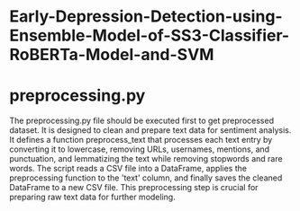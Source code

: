 # Early-Depression-Detection-using-Ensemble-Model-of-SS3-Classifier-RoBERTa-Model-and-SVM

# preprocessing.py
The preprocessing.py file should be executed first to get preprocessed dataset. It is designed to clean and prepare text data for sentiment analysis. It defines a function preprocess_text that processes each text
entry by converting it to lowercase, removing URLs, usernames, mentions, and punctuation, and lemmatizing the text while removing stopwords and rare words. The script reads a CSV file into a DataFrame, applies the
preprocessing function to the 'text' column, and finally saves the cleaned DataFrame to a new CSV file. This preprocessing step is crucial for preparing raw text data for further modeling.

